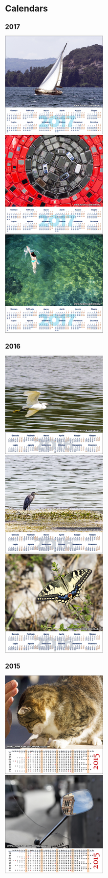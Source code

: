 Calendars
=========

## 2017
<img src="calendar-2017a.jpg" width=320 title="Sul lago" />
<img src="calendar-2017b.jpg" width=320 title="MAXXI" />
<img src="calendar-2017c.jpg" width=320 title="La nuotatrice" />

## 2016
<img src="calendar-2016a.jpg" width=320 title="Learning to fly" />
<img src="calendar-2016b.jpg" width=320 title="Horizons" />
<img src="calendar-2016c.jpg" width=320 title="Ocher dream" />

## 2015
<img src="calendar-2015a.jpg" width=320 title="Looking for..." />
<img src="calendar-2015b.jpg" width=320 title="Side view" />

